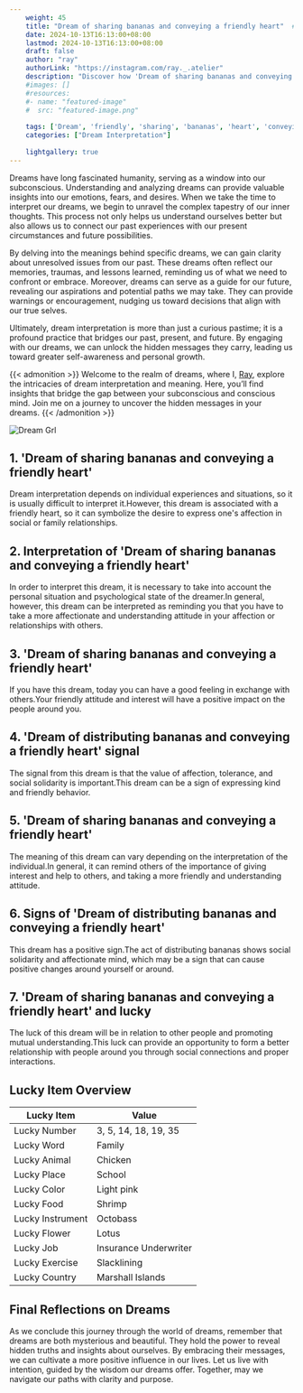 ```yaml
---
    weight: 45
    title: "Dream of sharing bananas and conveying a friendly heart"  # Assuming 'title' column exists
    date: 2024-10-13T16:13:00+08:00
    lastmod: 2024-10-13T16:13:00+08:00
    draft: false
    author: "ray"
    authorLink: "https://instagram.com/ray._.atelier"
    description: "Discover how 'Dream of sharing bananas and conveying a friendly heart' can interpret your future and uncover its significant meanings in your life."
    #images: []
    #resources:
    #- name: "featured-image"
    #  src: "featured-image.png"
    
    tags: ['Dream', 'friendly', 'sharing', 'bananas', 'heart', 'conveying']
    categories: ["Dream Interpretation"]
    
    lightgallery: true
---
```

    
Dreams have long fascinated humanity, serving as a window into our subconscious. Understanding and analyzing dreams can provide valuable insights into our emotions, fears, and desires. When we take the time to interpret our dreams, we begin to unravel the complex tapestry of our inner thoughts. This process not only helps us understand ourselves better but also allows us to connect our past experiences with our present circumstances and future possibilities.

By delving into the meanings behind specific dreams, we can gain clarity about unresolved issues from our past. These dreams often reflect our memories, traumas, and lessons learned, reminding us of what we need to confront or embrace. Moreover, dreams can serve as a guide for our future, revealing our aspirations and potential paths we may take. They can provide warnings or encouragement, nudging us toward decisions that align with our true selves.

Ultimately, dream interpretation is more than just a curious pastime; it is a profound practice that bridges our past, present, and future. By engaging with our dreams, we can unlock the hidden messages they carry, leading us toward greater self-awareness and personal growth.

{{< admonition >}}
Welcome to the realm of dreams, where I, [Ray](https://instagram.com/ray._.atelier), explore the intricacies of dream interpretation and meaning. Here, you’ll find insights that bridge the gap between your subconscious and conscious mind. Join me on a journey to uncover the hidden messages in your dreams.
{{< /admonition >}}

![Dream Grl](https://cdn.pixabay.com/photo/2017/11/02/03/35/gothic-2910057_1280.jpg "Dream Grl")

## 1. 'Dream of sharing bananas and conveying a friendly heart'
Dream interpretation depends on individual experiences and situations, so it is usually difficult to interpret it.However, this dream is associated with a friendly heart, so it can symbolize the desire to express one's affection in social or family relationships.

## 2. Interpretation of 'Dream of sharing bananas and conveying a friendly heart'
In order to interpret this dream, it is necessary to take into account the personal situation and psychological state of the dreamer.In general, however, this dream can be interpreted as reminding you that you have to take a more affectionate and understanding attitude in your affection or relationships with others.

## 3. 'Dream of sharing bananas and conveying a friendly heart'
If you have this dream, today you can have a good feeling in exchange with others.Your friendly attitude and interest will have a positive impact on the people around you.

## 4. 'Dream of distributing bananas and conveying a friendly heart' signal
The signal from this dream is that the value of affection, tolerance, and social solidarity is important.This dream can be a sign of expressing kind and friendly behavior.

## 5. 'Dream of sharing bananas and conveying a friendly heart'
The meaning of this dream can vary depending on the interpretation of the individual.In general, it can remind others of the importance of giving interest and help to others, and taking a more friendly and understanding attitude.

## 6. Signs of 'Dream of distributing bananas and conveying a friendly heart'
This dream has a positive sign.The act of distributing bananas shows social solidarity and affectionate mind, which may be a sign that can cause positive changes around yourself or around.

## 7. 'Dream of sharing bananas and conveying a friendly heart' and lucky
The luck of this dream will be in relation to other people and promoting mutual understanding.This luck can provide an opportunity to form a better relationship with people around you through social connections and proper interactions.

## Lucky Item Overview
| Lucky Item          | Value              |
|---------------|--------------------|
| Lucky Number        | 3, 5, 14, 18, 19, 35  |
| Lucky Word          | Family |
| Lucky Animal        | Chicken |
| Lucky Place         | School     |
| Lucky Color         | Light pink     |
| Lucky Food          | Shrimp      |
| Lucky Instrument    | Octobass |
| Lucky Flower        | Lotus    |
| Lucky Job           | Insurance Underwriter       |
| Lucky Exercise      | Slacklining  |
| Lucky Country       | Marshall Islands    |


##  Final Reflections on Dreams

As we conclude this journey through the world of dreams, remember that dreams are both mysterious and beautiful. They hold the power to reveal hidden truths and insights about ourselves. By embracing their messages, we can cultivate a more positive influence in our lives. Let us live with intention, guided by the wisdom our dreams offer. Together, may we navigate our paths with clarity and purpose.
